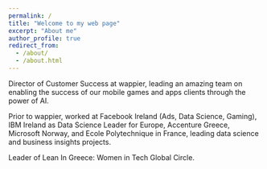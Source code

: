 ```yaml
---
permalink: /
title: "Welcome to my web page"
excerpt: "About me"
author_profile: true
redirect_from: 
  - /about/
  - /about.html
---
```


Director of Customer Success at wappier, leading an amazing team on enabling the success of our mobile games and apps clients through the power of AI.

Prior to wappier, worked at Facebook Ireland (Ads, Data Science, Gaming), IBM Ireland as Data Science Leader for Europe, Accenture Greece, Microsoft Norway, and Ecole Polytechnique in France, leading data science and business insights projects. 

Leader of Lean In Greece: Women in Tech Global Circle.